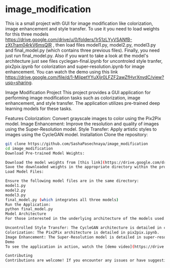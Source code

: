 # image_modification
This is a small project with GUI for image modification like colorization, image enhancement and style transfer.
To use it you need to load weights for this three models https://drive.google.com/drive/u/0/folders/1r51zLYyVSANfB-zXt7ram04rkV6msQIR , then load files model1.py, model2.py, model3.py and final_model.py (which contains three previous files). Finally, you need just run final_model.py. 
Also if you want to take a look at the model's architecture just see files cyclegan-final.ipynb for uncontroled style tranfer,  pix2pix.ipynb for colorization and super-resolution.ipynb for image enhancement. 
You can watch the demo using this link https://drive.google.com/file/d/1-MIipetYYuXljr0LFZF2awZfHvrXnvdC/view?usp=sharing.

Image Modification Project
This project provides a GUI application for performing image modification tasks such as colorization, image enhancement, and style transfer. The application utilizes pre-trained deep learning models for these tasks.

Features
Colorization: Convert grayscale images to color using the Pix2Pix model.
Image Enhancement: Improve the resolution and quality of images using the Super-Resolution model.
Style Transfer: Apply artistic styles to images using the CycleGAN model.
Installation
Clone the repository:
```bash
git clone https://github.com/SashaPasechnaya/image_modification
cd image_modification
Download Pre-trained Model Weights:

Download the model weights from [this link](https://drive.google.com/drive/u/0/folders/1r51zLYyVSANfB-zXt7ram04rkV6msQIR).
Save the downloaded weights in the appropriate directory within the project.
Load Model Files:

Ensure the following model files are in the same directory:
model1.py
model2.py
model3.py
final_model.py (which integrates all three models)
Run the Application:
python final_model.py
Model Architecture
For those interested in the underlying architecture of the models used:

Uncontrolled Style Transfer: The CycleGAN architecture is detailed in cyclegan-final.ipynb.
Colorization: The Pix2Pix architecture is detailed in pix2pix.ipynb.
Image Enhancement: The Super-Resolution model is detailed in super-resolution.ipynb.
Demo
To see the application in action, watch the [demo video](https://drive.google.com/file/d/1-MIipetYYuXljr0LFZF2awZfHvrXnvdC/view?usp=sharing).

Contributing
Contributions are welcome! If you encounter any issues or have suggestions, feel free to create an issue or submit a pull request.
